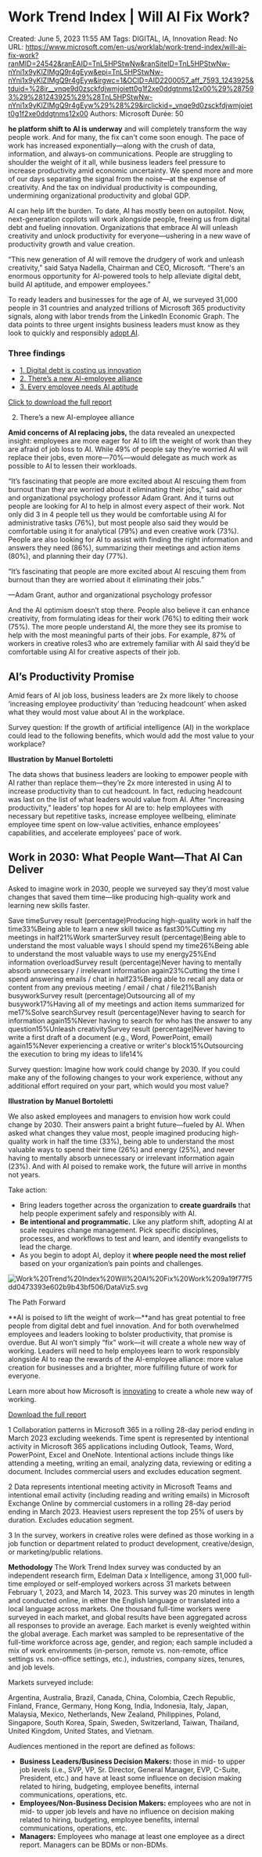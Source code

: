 # Work Trend Index | Will AI Fix Work?

Created: June 5, 2023 11:55 AM
Tags: DIGITAL, IA, Innovation
Read: No
URL: https://www.microsoft.com/en-us/worklab/work-trend-index/will-ai-fix-work?ranMID=24542&ranEAID=TnL5HPStwNw&ranSiteID=TnL5HPStwNw-nYni1x9yKlZIMgQ9r4gEyw&epi=TnL5HPStwNw-nYni1x9yKlZIMgQ9r4gEyw&irgwc=1&OCID=AID2200057_aff_7593_1243925&tduid=%28ir__vnqe9d0zsckfdjwmjoiett0g1f2xe0ddgtnms12x00%29%287593%29%281243925%29%28TnL5HPStwNw-nYni1x9yKlZIMgQ9r4gEyw%29%28%29&irclickid=_vnqe9d0zsckfdjwmjoiett0g1f2xe0ddgtnms12x00
Authors: Microsoft
Durée: 50

**he platform shift to AI is underway** and will completely transform the way people work. And for many, the fix can't come soon enough. The pace of work has increased exponentially—along with the crush of data, information, and always-on communications. People are struggling to shoulder the weight of it all, while business leaders feel pressure to increase productivity amid economic uncertainty. We spend more and more of our days separating the signal from the noise—at the expense of creativity. And the tax on individual productivity is compounding, undermining organizational productivity and global GDP.

AI can help lift the burden. To date, AI has mostly been on autopilot. Now, next-generation copilots will work alongside people, freeing us from digital debt and fueling innovation. Organizations that embrace AI will unleash creativity and unlock productivity for everyone—ushering in a new wave of productivity growth and value creation.

“This new generation of AI will remove the drudgery of work and unleash creativity,” said Satya Nadella, Chairman and CEO, Microsoft. “There's an enormous opportunity for AI-powered tools to help alleviate digital debt, build AI aptitude, and empower employees.”

To ready leaders and businesses for the age of AI, we surveyed 31,000 people in 31 countries and analyzed trillions of Microsoft 365 productivity signals, along with labor trends from the LinkedIn Economic Graph. The data points to three urgent insights business leaders must know as they look to quickly and responsibly [adopt AI](https://blogs.microsoft.com/blog/2023/05/09/introducing-the-microsoft-365-copilot-early-access-program-and-2023-microsoft-work-trend-index/).

### Three findings

- [1. Digital debt is costing us innovation](https://www.microsoft.com/en-us/worklab/work-trend-index/will-ai-fix-work?ranMID=24542&ranEAID=TnL5HPStwNw&ranSiteID=TnL5HPStwNw-nYni1x9yKlZIMgQ9r4gEyw&epi=TnL5HPStwNw-nYni1x9yKlZIMgQ9r4gEyw&irgwc=1&OCID=AID2200057_aff_7593_1243925&tduid=%28ir__vnqe9d0zsckfdjwmjoiett0g1f2xe0ddgtnms12x00%29%287593%29%281243925%29%28TnL5HPStwNw-nYni1x9yKlZIMgQ9r4gEyw%29%28%29&irclickid=_vnqe9d0zsckfdjwmjoiett0g1f2xe0ddgtnms12x00#one)
- [2. There’s a new AI-employee alliance](https://www.microsoft.com/en-us/worklab/work-trend-index/will-ai-fix-work?ranMID=24542&ranEAID=TnL5HPStwNw&ranSiteID=TnL5HPStwNw-nYni1x9yKlZIMgQ9r4gEyw&epi=TnL5HPStwNw-nYni1x9yKlZIMgQ9r4gEyw&irgwc=1&OCID=AID2200057_aff_7593_1243925&tduid=%28ir__vnqe9d0zsckfdjwmjoiett0g1f2xe0ddgtnms12x00%29%287593%29%281243925%29%28TnL5HPStwNw-nYni1x9yKlZIMgQ9r4gEyw%29%28%29&irclickid=_vnqe9d0zsckfdjwmjoiett0g1f2xe0ddgtnms12x00#two)
- [3. Every employee needs AI aptitude](https://www.microsoft.com/en-us/worklab/work-trend-index/will-ai-fix-work?ranMID=24542&ranEAID=TnL5HPStwNw&ranSiteID=TnL5HPStwNw-nYni1x9yKlZIMgQ9r4gEyw&epi=TnL5HPStwNw-nYni1x9yKlZIMgQ9r4gEyw&irgwc=1&OCID=AID2200057_aff_7593_1243925&tduid=%28ir__vnqe9d0zsckfdjwmjoiett0g1f2xe0ddgtnms12x00%29%287593%29%281243925%29%28TnL5HPStwNw-nYni1x9yKlZIMgQ9r4gEyw%29%28%29&irclickid=_vnqe9d0zsckfdjwmjoiett0g1f2xe0ddgtnms12x00#three)

[Click to download the full report](https://assets.ctfassets.net/y8fb0rhks3b3/5eyZc6gDu1bzftdY6w3ZVV/edddc40a33f7e78b3d55a64b590825ac/WTI_Will_AI_Fix_Work_051723.pdf)

2. There’s a new AI-employee alliance

**Amid concerns of AI replacing jobs,** the data revealed an unexpected insight: employees are more eager for AI to lift the weight of work than they are afraid of job loss to AI. While 49% of people say they’re worried AI will replace their jobs, even more—70%—would delegate as much work as possible to AI to lessen their workloads.

“It’s fascinating that people are more excited about AI rescuing them from burnout than they are worried about it eliminating their jobs,” said author and organizational psychology professor Adam Grant. And it turns out people are looking for AI to help in almost every aspect of their work. Not only did 3 in 4 people tell us they would be comfortable using AI for administrative tasks (76%), but most people also said they would be comfortable using it for analytical (79%) and even creative work (73%). People are also looking for AI to assist with finding the right information and answers they need (86%), summarizing their meetings and action items (80%), and planning their day (77%).

“It’s fascinating that people are more excited about AI rescuing them from burnout than they are worried about it eliminating their jobs.”

—Adam Grant, author and organizational psychology professor

And the AI optimism doesn’t stop there. People also believe it can enhance creativity, from formulating ideas for their work (76%) to editing their work (75%). The more people understand AI, the more they see its promise to help with the most meaningful parts of their jobs. For example, 87% of workers in creative roles3 who are extremely familiar with AI said they’d be comfortable using AI for creative aspects of their job.

## AI’s Productivity Promise

Amid fears of AI job loss, business leaders are 2x more likely to choose ‘increasing employee productivity’ than ‘reducing headcount’ when asked what they would most value about AI in the workplace.

Survey question: If the growth of artificial intelligence (AI) in the workplace could lead to the following benefits, which would add the most value to your workplace?

**Illustration by Manuel Bortoletti**

The data shows that business leaders are looking to empower people with AI rather than replace them—they’re 2x more interested in using AI to increase productivity than to cut headcount. In fact, reducing headcount was last on the list of what leaders would value from AI. After “increasing productivity,” leaders’ top hopes for AI are to: help employees with necessary but repetitive tasks, increase employee wellbeing, eliminate employee time spent on low-value activities, enhance employees’ capabilities, and accelerate employees’ pace of work.

## Work in 2030: What People Want—That AI Can Deliver

Asked to imagine work in 2030, people we surveyed say they’d most value changes that saved them time—like producing high-quality work and learning new skills faster.

Save timeSurvey result (percentage)Producing high-quality work in half the time33%Being able to learn a new skill twice as fast30%Cutting my meetings in half21%Work smarterSurvey result (percentage)Being able to understand the most valuable ways I should spend my time26%Being able to understand the most valuable ways to use my energy25%End information overloadSurvey result (percentage)Never having to mentally absorb unnecessary / irrelevant information again23%Cutting the time I spend answering emails / chat in half23%Being able to recall any data or content from any previous meeting / email / chat / file21%Banish busyworkSurvey result (percentage)Outsourcing all of my busywork17%Having all of my meetings and action items summarized for me17%Solve searchSurvey result (percentage)Never having to search for information again15%Never having to search for who has the answer to any question15%Unleash creativitySurvey result (percentage)Never having to write a first draft of a document (e.g., Word, PowerPoint, email) again15%Never experiencing a creative or writer's block15%Outsourcing the execution to bring my ideas to life14%

Survey question: Imagine how work could change by 2030. If you could make any of the following changes to your work experience, without any additional effort required on your part, which would you most value?

**Illustration by Manuel Bortoletti**

We also asked employees and managers to envision how work could change by 2030. Their answers paint a bright future—fueled by AI. When asked what changes they value most, people imagined producing high-quality work in half the time (33%), being able to understand the most valuable ways to spend their time (26%) and energy (25%), and never having to mentally absorb unnecessary or irrelevant information again (23%). And with AI poised to remake work, the future will arrive in months not years.

Take action:

- Bring leaders together across the organization to **create guardrails** that help people experiment safely and responsibly with AI.
- **Be intentional and programmatic.** Like any platform shift, adopting AI at scale requires change management. Pick specific disciplines, processes, and workflows to test and learn, and identify evangelists to lead the charge.
- As you begin to adopt AI, deploy it **where people need the most relief** based on your organization’s pain points and challenges.

![Work%20Trend%20Index%20Will%20AI%20Fix%20Work%209a19f77f5dd0473393e602b9b43bf506/DataViz5.svg](Work%20Trend%20Index%20Will%20AI%20Fix%20Work%209a19f77f5dd0473393e602b9b43bf506/DataViz5.svg)

The Path Forward

**AI is poised to lift the weight of work—**and has great potential to free people from digital debt and fuel innovation. And for both overwhelmed employees and leaders looking to bolster productivity, that promise is overdue. But AI won’t simply “fix” work—it will create a whole new way of working. Leaders will need to help employees learn to work responsibly alongside AI to reap the rewards of the AI-employee alliance: more value creation for businesses and a brighter, more fulfilling future of work for everyone.

Learn more about how Microsoft is [innovating](https://www.microsoft.com/en-us/microsoft-365/blog/2023/05/09/introducing-the-microsoft-365-copilot-early-access-program-and-new-capabilities-in-copilot/) to create a whole new way of working.

[Download the full report](https://assets.ctfassets.net/y8fb0rhks3b3/5eyZc6gDu1bzftdY6w3ZVV/edddc40a33f7e78b3d55a64b590825ac/WTI_Will_AI_Fix_Work_051723.pdf)

1 Collaboration patterns in Microsoft 365 in a rolling 28-day period ending in March 2023 excluding weekends. Time spent is represented by intentional activity in Microsoft 365 applications including Outlook, Teams, Word, PowerPoint, Excel and OneNote. Intentional actions include things like attending a meeting, writing an email, analyzing data, reviewing or editing a document. Includes commercial users and excludes education segment.

2 Data represents intentional meeting activity in Microsoft Teams and intentional email activity (including reading and writing emails) in Microsoft Exchange Online by commercial customers in a rolling 28-day period ending in March 2023. Heaviest users represent the top 25% of users by duration. Excludes education segment.

3 In the survey, workers in creative roles were defined as those working in a job function or department related to product development, creative/design, or marketing/public relations.

**Methodology**
The Work Trend Index survey was conducted by an independent research firm, Edelman Data x Intelligence, among 31,000 full-time employed or self-employed workers across 31 markets between February 1, 2023, and March 14, 2023. This survey was 20 minutes in length and conducted online, in either the English language or translated into a local language across markets. One thousand full-time workers were surveyed in each market, and global results have been aggregated across all responses to provide an average. Each market is evenly weighted within the global average. Each market was sampled to be representative of the full-time workforce across age, gender, and region; each sample included a mix of work environments (in-person, remote vs. non-remote, office settings vs. non-office settings, etc.), industries, company sizes, tenures, and job levels.

Markets surveyed include:

Argentina, Australia, Brazil, Canada, China, Colombia, Czech Republic, Finland, France, Germany, Hong Kong, India, Indonesia, Italy, Japan, Malaysia, Mexico, Netherlands, New Zealand, Philippines, Poland, Singapore, South Korea, Spain, Sweden, Switzerland, Taiwan, Thailand, United Kingdom, United States, and Vietnam.

Audiences mentioned in the report are defined as follows:

- **Business Leaders/Business Decision Makers:** those in mid- to upper job levels (i.e., SVP, VP, Sr. Director, General Manager, EVP, C-Suite, President, etc.) and have at least some influence on decision making related to hiring, budgeting, employee benefits, internal communications, operations, etc.
- **Employees/Non-Business Decision Makers:** employees who are not in mid- to upper job levels and have no influence on decision making related to hiring, budgeting, employee benefits, internal communications, operations, etc.
- **Managers:** Employees who manage at least one employee as a direct report. Managers can be BDMs or non-BDMs.
